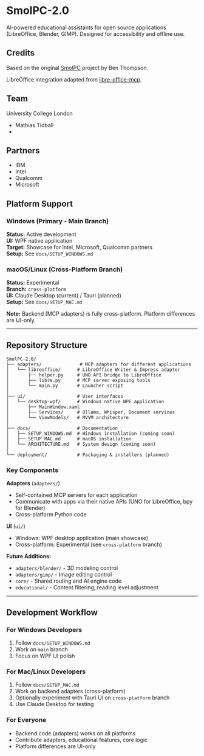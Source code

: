# SmolPC-2.0
AI-powered educational assistants for open source applications (LibreOffice, Blender, GIMP). Designed for accessibility and offline use.

## Credits

Based on the original [SmolPC](https://github.com/bthompson-dev/SmolPC) project by Ben Thompson.

LibreOffice integration adapted from [libre-office-mcp](https://github.com/bthompson-dev/libre-office-mcp).

## Team

University College London
- Mathias Tidball
- 

## Partners

- IBM
- Intel
- Qualcomm  
- Microsoft

## Platform Support

### Windows (Primary - Main Branch)
**Status:** Active development  
**UI:** WPF native application  
**Target:** Showcase for Intel, Microsoft, Qualcomm partners  
**Setup:** See `docs/SETUP_WINDOWS.md`

### macOS/Linux (Cross-Platform Branch)
**Status:** Experimental  
**Branch:** `cross-platform`  
**UI:** Claude Desktop (current) / Tauri (planned)  
**Setup:** See `docs/SETUP_MAC.md`

**Note:** Backend (MCP adapters) is fully cross-platform. Platform differences are UI-only.

---

## Repository Structure
```
SmolPC-2.0/
├── adapters/              # MCP adapters for different applications
│   └── libreoffice/      # LibreOffice Writer & Impress adapter
│       ├── helper.py     # UNO API bridge to LibreOffice
│       ├── libre.py      # MCP server exposing tools
│       └── main.py       # Launcher script
│
├── ui/                   # User interfaces
│   └── desktop-wpf/      # Windows native WPF application
│       ├── MainWindow.xaml
│       ├── Services/     # Ollama, Whisper, Document services
│       └── ViewModels/   # MVVM architecture
│
├── docs/                 # Documentation
│   ├── SETUP_WINDOWS.md  # Windows installation (coming soon)
│   ├── SETUP_MAC.md      # macOS installation
│   └── ARCHITECTURE.md   # System design (coming soon)
│
└── deployment/           # Packaging & installers (planned)
```

### Key Components

**Adapters** (`adapters/`)
- Self-contained MCP servers for each application
- Communicate with apps via their native APIs (UNO for LibreOffice, bpy for Blender)
- Cross-platform Python code

**UI** (`ui/`)
- Windows: WPF desktop application (main showcase)
- Cross-platform: Experimental (see `cross-platform` branch)

**Future Additions:**
- `adapters/blender/` - 3D modeling control
- `adapters/gimp/` - Image editing control
- `core/` - Shared routing and AI engine code
- `educational/` - Content filtering, reading level adjustment

---

## Development Workflow

### For Windows Developers
1. Follow `docs/SETUP_WINDOWS.md`
2. Work on `main` branch
3. Focus on WPF UI polish

### For Mac/Linux Developers  
1. Follow `docs/SETUP_MAC.md`
2. Work on backend adapters (cross-platform)
3. Optionally experiment with Tauri UI on `cross-platform` branch
4. Use Claude Desktop for testing

### For Everyone
- Backend code (adapters) works on all platforms
- Contribute adapters, educational features, core logic
- Platform differences are UI-only